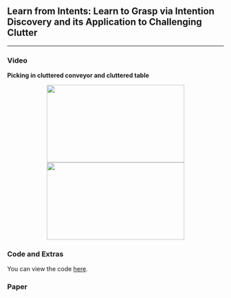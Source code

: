## Learn from Intents: Learn to Grasp via Intention Discovery and its Application to Challenging Clutter

___
### Video

**Picking in cluttered conveyor and cluttered table**
<p align = "center">
<img src="1.gif" width="320" height="180"> 
<img src="0.gif" width="320" height="180"> 
</p>

### Code and Extras

You can view the code [here](https://github.com/chao0716/LearnfromIntents).

### Paper





  
